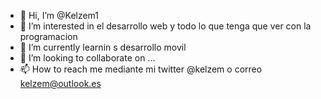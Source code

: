 - 👋 Hi, I’m @Kelzem1
- 👀 I’m interested in  el desarrollo web y todo lo que tenga que ver con la programacion 
- 🌱 I’m currently learnin s desarrollo movil
- 💞️ I’m looking to collaborate on ...
- 📫 How to reach me  mediante mi twitter @kelzem o correo  kelzem@outlook.es

